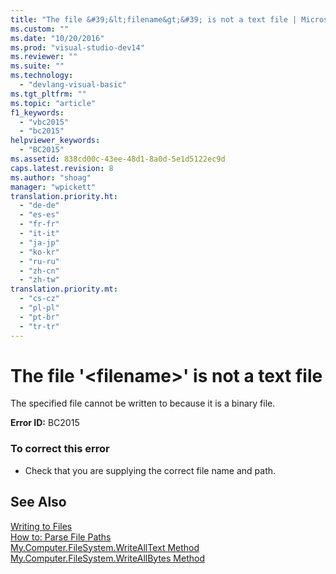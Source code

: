 ```yaml
---
title: "The file &#39;&lt;filename&gt;&#39; is not a text file | Microsoft Docs"
ms.custom: ""
ms.date: "10/20/2016"
ms.prod: "visual-studio-dev14"
ms.reviewer: ""
ms.suite: ""
ms.technology: 
  - "devlang-visual-basic"
ms.tgt_pltfrm: ""
ms.topic: "article"
f1_keywords: 
  - "vbc2015"
  - "bc2015"
helpviewer_keywords: 
  - "BC2015"
ms.assetid: 838cd00c-43ee-48d1-8a0d-5e1d5122ec9d
caps.latest.revision: 8
ms.author: "shoag"
manager: "wpickett"
translation.priority.ht: 
  - "de-de"
  - "es-es"
  - "fr-fr"
  - "it-it"
  - "ja-jp"
  - "ko-kr"
  - "ru-ru"
  - "zh-cn"
  - "zh-tw"
translation.priority.mt: 
  - "cs-cz"
  - "pl-pl"
  - "pt-br"
  - "tr-tr"
---
```

# The file &#39;&lt;filename&gt;&#39; is not a text file
The specified file cannot be written to because it is a binary file.  
  
 **Error ID:** BC2015  
  
### To correct this error  
  
-   Check that you are supplying the correct file name and path.  
  
## See Also  
 [Writing to Files](../Topic/Writing%20to%20Files%20in%20Visual%20Basic.md)   
 [How to: Parse File Paths](../Topic/How%20to:%20Parse%20File%20Paths%20in%20Visual%20Basic.md)   
 [My.Computer.FileSystem.WriteAllText Method](http://msdn.microsoft.com/en-us/f507460c-87d9-4504-b74f-3ff825c7d5c4)   
 [My.Computer.FileSystem.WriteAllBytes Method](http://msdn.microsoft.com/en-us/b1a24dc1-eac8-4e22-8ffa-cc3bacbaf826)